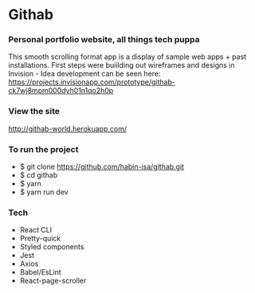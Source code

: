 # Githab

### Personal portfolio website, all things tech puppa

This smooth scrolling format app is a display of sample web apps + past installations. First steps were buiilding out wireframes and designs in Invision - Idea development can be seen here: https://projects.invisionapp.com/prototype/githab-ck7wj8mpm000dyh01n1qo2h0p

### View the site

http://githab-world.herokuapp.com/

### To run the project

- \$ git clone https://github.com/habin-isa/githab.git
- \$ cd githab
- \$ yarn
- \$ yarn run dev

### Tech

- React CLI
- Pretty-quick
- Styled components
- Jest
- Axios
- Babel/EsLint
- React-page-scroller
